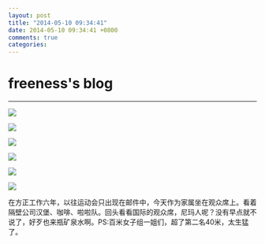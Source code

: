 ```yaml
---
layout: post
title: "2014-05-10 09:34:41"
date: 2014-05-10 09:34:41 +0800
comments: true
categories: 
---
```


# freeness's blog

----------

![](http://okqmqrbgo.bkt.clouddn.com/201405100934411.jpg)

![](http://okqmqrbgo.bkt.clouddn.com/201405100934412.jpg)

![](http://okqmqrbgo.bkt.clouddn.com/201405100934413.jpg)

![](http://okqmqrbgo.bkt.clouddn.com/201405100934414.jpg)

![](http://okqmqrbgo.bkt.clouddn.com/201405100934415.jpg)

![](http://okqmqrbgo.bkt.clouddn.com/201405100934416.jpg)

>
在方正工作六年，以往运动会只出现在邮件中，今天作为家属坐在观众席上。看着隔壁公司汉堡、咖啡、啦啦队。回头看看国际的观众席，尼玛人呢？没有早点就不说了，好歹也来瓶矿泉水啊。PS:百米女子组一姐们，超了第二名40米，太生猛了。